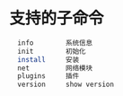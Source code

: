 # 支持的子命令

```bash
  info        系统信息
  init        初始化
  install     安装
  net         网络模块
  plugins     插件
  version     show version
```